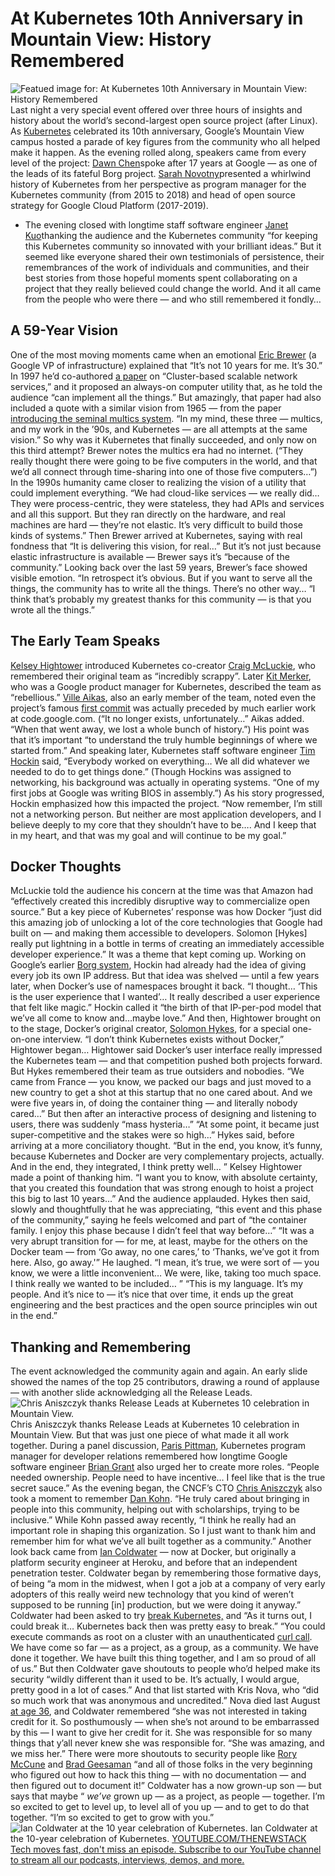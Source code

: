 # At Kubernetes 10th Anniversary in Mountain View: History Remembered
![Featued image for: At Kubernetes 10th Anniversary in Mountain View: History Remembered](https://cdn.thenewstack.io/media/2024/06/da23f913-eric-brewer-closes-talk-at-kubernetes-10-celebration-in-mountain-view-screenshot.png)
Last night a very special event offered over three hours of insights and history about the world’s second-largest open source project (after Linux). As
[Kubernetes](https://thenewstack.io/Kubernetes/) celebrated its 10th anniversary, Google’s Mountain View campus hosted a parade of key figures from the community who all helped make it happen.
As the evening rolled along, speakers came from every level of the project:
[Dawn Chen](https://www.linkedin.com/in/chendawnhomepage)spoke after 17 years at Google — as one of the leads of its fateful Borg project. [Sarah Novotny](https://www.linkedin.com/in/sarahnovotny/)presented a whirlwind history of Kubernetes from her perspective as program manager for the Kubernetes community (from 2015 to 2018) and head of open source strategy for Google Cloud Platform (2017-2019).
- The evening closed with longtime staff software engineer
[Janet Kuo](https://www.linkedin.com/in/janetkuo/)thanking the audience and the Kubernetes community “for keeping this Kubernetes community so innovated with your brilliant ideas.”
But it seemed like everyone shared their own testimonials of persistence, their remembrances of the work of individuals and communities, and their best stories from those hopeful moments spent collaborating on a project that they really believed could change the world.
And it all came from the people who were there — and who still remembered it fondly…
## A 59-Year Vision
One of the most moving moments came when an emotional
[Eric Brewer](https://en.wikipedia.org/wiki/Eric_Brewer_(scientist)) (a Google VP of infrastructure) explained that “It’s not 10 years for me. It’s 30.” In 1997 he’d co-authored [a paper](https://people.eecs.berkeley.edu/~brewer/cs262b/TACC.pdf) on “Cluster-based scalable network services,” and it proposed an always-on computer utility that, as he told the audience “can implement all the things.”
But amazingly, that paper had also included a quote with a similar vision from 1965 — from the paper
[introducing the seminal multics system](https://dl.acm.org/doi/10.1145/1463891.1463912). “In my mind, these three — multics, and my work in the ’90s, and Kubernetes — are all attempts at the same vision.”
So why was it Kubernetes that finally succeeded, and only now on this third attempt? Brewer notes the multics era had no internet. (“They really thought there were going to be five computers in the world, and that we’d all connect through time-sharing into one of those five computers…”) In the 1990s humanity came closer to realizing the vision of a utility that could implement everything. “We had cloud-like services — we really did… They were process-centric, they were stateless, they had APIs and services and all this support. But they ran directly on the hardware, and real machines are hard — they’re not elastic. It’s very difficult to build those kinds of systems.”
Then Brewer arrived at Kubernetes, saying with real fondness that “It is delivering this vision, for real…” But it’s not just because elastic infrastructure is available — Brewer says it’s “because of the community.” Looking back over the last 59 years, Brewer’s face showed visible emotion. “In retrospect it’s obvious. But if you want to serve all the things, the community has to write all the things. There’s no other way…
“I think that’s probably my greatest thanks for this community — is that you wrote all the things.”
## The Early Team Speaks
[Kelsey Hightower](https://thenewstack.io/kelsey-hightower-on-his-very-personal-kubernetes-journey/) introduced Kubernetes co-creator [Craig McLuckie](https://www.linkedin.com/in/craigmcluckie), who remembered their original team as “incredibly scrappy”. Later [Kit Merker](https://www.linkedin.com/in/kitmerker/), who was a Google product manager for Kubernetes, described the team as “rebellious.” [Ville Aikas](https://www.linkedin.com/in/villeaikas/), also an early member of the team, noted even the project’s famous [first commit](https://github.com/kubernetes/kubernetes/commit/2c4b3a562ce34cddc3f8218a2c4d11c7310e6d56) was actually preceded by much earlier work at code.google.com. (“It no longer exists, unfortunately…” Aikas added. “When that went away, we lost a whole bunch of history.”) His point was that it’s important “to understand the truly humble beginnings of where we started from.”
And speaking later, Kubernetes staff software engineer
[Tim Hockin](https://www.linkedin.com/in/tim-hockin-6501072/) said, “Everybody worked on everything… We all did whatever we needed to do to get things done.” (Though Hockins was assigned to networking, his background was actually in operating systems. “One of my first jobs at Google was writing BIOS in assembly.”)
As his story progressed, Hockin emphasized how this impacted the project. “Now remember, I’m still not a networking person. But neither are most application developers, and I believe deeply to my core that they shouldn’t have to be…. And I keep that in my heart, and that was my goal and will continue to be my goal.”
## Docker Thoughts
McLuckie told the audience his concern at the time was that Amazon had “effectively created this incredibly disruptive way to commercialize open source.” But a key piece of Kubernetes’ response was how Docker “just did this amazing job of unlocking a lot of the core technologies that Google had built on — and making them accessible to developers. Solomon [Hykes] really put lightning in a bottle in terms of creating an immediately accessible developer experience.”
It was a theme that kept coming up. Working on Google’s earlier
[Borg system](https://thenewstack.io/google-learned-borg-container-management/), Hockin had already had the idea of giving every job its own IP address. But that idea was shelved — until a few years later, when Docker’s use of namespaces brought it back. “I thought… ‘This is the user experience that I wanted’… It really described a user experience that felt like magic.” Hockin called it “the birth of that IP-per-pod model that we’ve all come to know and…maybe love.”
And then, Hightower brought on to the stage, Docker’s original creator,
[Solomon Hykes](https://thenewstack.io/solomon-hykes-leader-open-source-world-needs/), for a special one-on-one interview. “I don’t think Kubernetes exists without Docker,” Hightower began…
Hightower said Docker’s user interface really impressed the Kubernetes team — and that competition pushed both projects forward. But Hykes remembered their team as true outsiders and nobodies. “We came from France — you know, we packed our bags and just moved to a new country to get a shot at this startup that no one cared about. And we were five years in, of doing the container thing — and literally nobody cared…” But then after an interactive process of designing and listening to users, there was suddenly “mass hysteria…”
“At some point, it became just super-competitive and the stakes were so high…” Hykes said, before arriving at a more conciliatory thought. “But in the end, you know, it’s funny, because Kubernetes and Docker are very complementary projects, actually. And in the end, they integrated, I think pretty well… ”
Kelsey Hightower made a point of thanking him. “I want you to know, with absolute certainty, that you created this foundation that was strong enough to hoist a project this big to last 10 years…” And the audience applauded. Hykes then said, slowly and thoughtfully that he was appreciating, “this event and this phase of the community,” saying he feels welcomed and part of “the container family. I enjoy this phase because I didn’t feel that way before…”
“It was a very abrupt transition for — for me, at least, maybe for the others on the Docker team — from ‘Go away, no one cares,’ to ‘Thanks, we’ve got it from here. Also, go away.'” He laughed. “I mean, it’s true, we were sort of — you know, we were a little inconvenient… We were, like, taking too much space. I think really we wanted to be included… ”
“This is my language. It’s my people. And it’s nice to — it’s nice that over time, it ends up the great engineering and the best practices and the open source principles win out in the end.”
## Thanking and Remembering
The event acknowledged the community again and again. An early slide showed the names of the top 25 contributors, drawing a round of applause — with another slide acknowledging all the Release Leads.
![Chris Aniszczyk thanks Release Leads at Kubernetes 10 celebration in Mountain View.](https://cdn.thenewstack.io/media/2024/06/05e42b87-chris-aniszczyk-thanks-release-leads-at-kubernetes-10-celebration-in-mountain-view-screenshot.png)
Chris Aniszczyk thanks Release Leads at Kubernetes 10 celebration in Mountain View.
But that was just one piece of what made it all work together. During a panel discussion,
[Paris Pittman](https://www.linkedin.com/in/parispittman/), Kubernetes program manager for developer relations remembered how longtime Google software engineer [Brian Grant](https://www.linkedin.com/in/bgrant0607/) also urged her to create more roles. “People needed ownership. People need to have incentive… I feel like that is the true secret sauce.”
As the evening began, the CNCF’s CTO
[Chris Aniszczyk](https://www.linkedin.com/in/caniszczyk) also took a moment to remember [Dan Kohn](https://thenewstack.io/an-open-source-leader-is-gone-a-remembrance-of-dan-kohn/). “He truly cared about bringing in people into this community, helping out with scholarships, trying to be inclusive.” While Kohn passed away recently, “I think he really had an important role in shaping this organization. So I just want to thank him and remember him for what we’ve all built together as a community.”
Another look back came from
[Ian Coldwater](https://en.wikipedia.org/wiki/Ian_Coldwater) — now at Docker, but originally a platform security engineer at Heroku, and before that an independent penetration tester. Coldwater began by remembering those formative days, of being “a mom in the midwest, when I got a job at a company of very early adopters of this really weird new technology that you kind of weren’t supposed to be running [in] production, but we were doing it anyway.” Coldwater had been asked to try [break Kubernetes,](https://thenewstack.io/the-top-5-kubernetes-security-mistakes-youre-probably-making/) and “As it turns out, I could break it… Kubernetes back then was pretty easy to break.”
“You could execute commands as root on a cluster with an unauthenticated
[curl call](https://thenewstack.io/you-too-could-have-made-curl-daniel-stenberg-at-fosdem/). We have come so far — as a project, as a group, as a community. We have done it together. We have built this thing together, and I am so proud of all of us.”
But then Coldwater gave shoutouts to people who’d helped make its security “wildly different than it used to be. It’s actually, I would argue, pretty good in a lot of cases.” And that list started with Kris Nova, who “did so much work that was anonymous and uncredited.” Nova died last August
[at age 36](https://thenewstack.io/good-bye-kris-nova/), and Coldwater remembered “she was not interested in taking credit for it. So posthumously — when she’s not around to be embarrassed by this — I want to give her credit for it. She was responsible for so many things that y’all never knew she was responsible for.
“She was amazing, and we miss her.”
There were more shoutouts to security people like
[Rory McCune](https://www.linkedin.com/in/rorym/) and [Brad Geesaman](https://www.linkedin.com/in/bradgeesaman/) “and all of those folks in the very beginning who figured out how to hack this thing — with no documentation — and then figured out to document it!”
Coldwater has a now grown-up son — but says that maybe “
*we’ve* grown up — as a project, as people — together. I’m so excited to get to level up, to level all of you up — and to get to do that together.
“I’m so excited to get to grow with you.”
![Ian Coldwater at the 10 year celebration of Kubernetes.](https://cdn.thenewstack.io/media/2024/06/6d63504d-ian_coldwater_at_kubernetes_10_celebration_in_mountain_view__screenshot__-_closeup.png)
Ian Coldwater at the 10-year celebration of Kubernetes.
[
YOUTUBE.COM/THENEWSTACK
Tech moves fast, don't miss an episode. Subscribe to our YouTube
channel to stream all our podcasts, interviews, demos, and more.
](https://youtube.com/thenewstack?sub_confirmation=1)